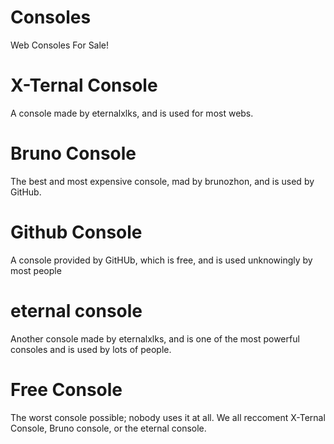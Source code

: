 # Consoles
Web Consoles For Sale!
# X-Ternal Console
A console made by eternalxlks, and is used for most webs.
# Bruno Console
The best and most expensive console, mad by brunozhon, and is used by GitHub.
# Github Console
A console provided by GitHUb, which is free, and is used unknowingly by most people
# eternal console
Another console made by eternalxlks, and is one of the most powerful consoles and is used by lots of people.
# Free Console
The worst console possible; nobody uses it at all. We all reccoment X-Ternal Console, Bruno console, or the eternal console.
